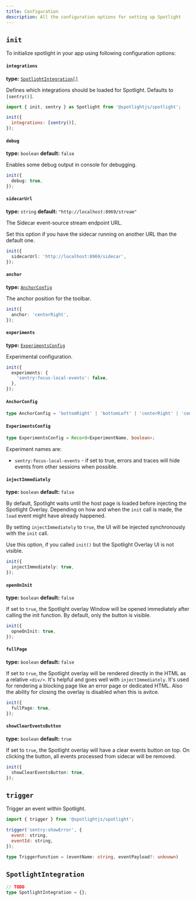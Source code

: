 ```yaml
---
title: Configuration
description: All the configuration options for setting up Spotlight
---
```


## `init`

To initialize spotlight in your app using following configuration options:

#### `integrations`

**type:** [`SpotlightIntegration[]`](#spotlightintegration)

Defines which integrations should be loaded for Spotlight. Defaults to `[sentry()]`.

```js
import { init, sentry } as Spotlight from '@spotlightjs/spotlight';

init({
  integrations: [sentry()],
});
```

#### `debug`

**type:** `boolean` **default:** `false`

Enables some debug output in console for debugging.

```ts
init({
  debug: true,
});
```

#### `sidecarUrl`

**type:** `string` **default:** `"http://localhost:8969/stream"`

The Sidecar event-source stream endpoint URL.

Set this option if you have the sidecar running on another URL than the default one.

```ts
init({
  sidecarUrl: 'http://localhost:8969/sidecar',
});
```

#### `anchor`

**type:** [`AnchorConfig`](#anchorconfig)

The anchor position for the toolbar.

```ts
init({
  anchor: 'centerRight',
});
```

#### `experiments`

**type:** [`ExperimentsConfig`](#experimentsconfig)

Experimental configuration.

```ts
init({
  experiments: {
    'sentry:focus-local-events': false,
  },
});
```

#### `AnchorConfig`

```ts
type AnchorConfig = 'bottomRight' | 'bottomLeft' | 'centerRight' | 'centerLeft' | 'topLeft' | 'topRight';
```

#### `ExperimentsConfig`

```ts
type ExperimentsConfig = Record<ExperimentName, boolean>;
```

Experiment names are:

- `sentry:focus-local-events` - if set to true, errors and traces will hide events from other sessions when possible.

#### `injectImmediately`

**type:** `boolean` **default:** `false`

By default, Spotlight waits until the host page is loaded before injecting the Spotlight Overlay. Depending on how and
when the `init` call is made, the `load` event might have already happened.

By setting `injectImmediately` to `true`, the UI will be injected synchronously with the `init` call.

Use this option, if you called `init()` but the Spotlight Overlay UI is not visible.

```ts
init({
  injectImmediately: true,
});
```

#### `openOnInit`

**type:** `boolean` **default:** `false`

If set to `true`, the Spotlight overlay Window will be opened immediately after calling the init function. By default,
only the button is visible.

```ts
init({
  opneOnInit: true,
});
```

#### `fullPage`

**type:** `boolean` **default:** `false`

If set to `true`, the Spotlight overlay will be rendered directly in the HTML as a relative `<div/>`. It's helpful and
goes well with `injectImmediately`. It's used for rendering a blocking page like an error page or dedicated HTML. Also
the ability for closing the overlay is disabled when this is avitce.

```ts
init({
  fullPage: true,
});
```

#### `showClearEventsButton`

**type:** `boolean` **default:** `true`

If set to `true`, the Spotlight overlay will have a clear events button on top. On clicking the button, all events
processed from sidecar will be removed.

```ts
init({
  showClearEventsButton: true,
});
```

## `trigger`

Trigger an event within Spotlight.

```js
import { trigger } from '@spotlightjs/spotlight';

trigger('sentry:showError', {
  event: string,
  eventId: string,
});
```

```ts
type TriggerFunction = (eventName: string, eventPayload?: unknown)
```

## `SpotlightIntegration`

```ts
// TODO
type SpotlightIntegration = {};
```
